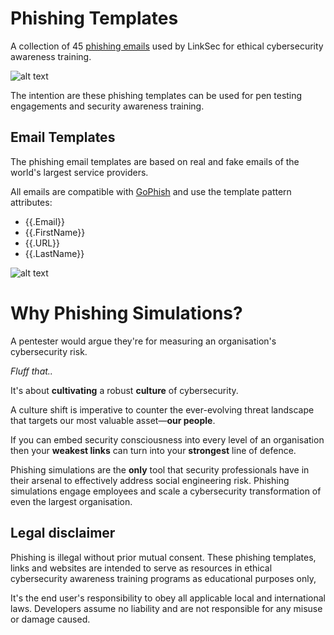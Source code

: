 # Phishing Templates
A collection of 45 [phishing emails](https://linksec.io/phishing-simulator) used by LinkSec for ethical cybersecurity awareness training.

![alt text](https://darcula.me/wp-content/uploads/2025/03/image-9.png)

The intention are these phishing templates can be used for pen testing engagements and security awareness training.

## Email Templates
The phishing email templates are based on real and fake emails of the world's largest service providers.

All emails are compatible with [GoPhish](https://github.com/gophish/gophish) and use the template pattern attributes:
- {{.Email}}
- {{.FirstName}}
- {{.URL}}
- {{.LastName}}


![alt text](demo-icloud.png)

# Why Phishing Simulations?
A pentester would argue they're for measuring an organisation's cybersecurity risk.

*Fluff that..*

It's about **cultivating** a robust **culture** of cybersecurity.

A culture shift is imperative to counter the ever-evolving threat landscape that targets our most valuable asset—**our people**.

If you can embed security consciousness into every level of an organisation then your **weakest links** can turn into your **strongest** line of defence.

Phishing simulations are the **only** tool that security professionals have in their arsenal to effectively address social engineering risk. Phishing simulations engage employees and scale a cybersecurity transformation of even the largest organisation.

## Legal disclaimer
Phishing is illegal without prior mutual consent. These phishing templates, links and websites are intended to serve as resources in ethical cybersecurity awareness training programs as educational purposes only,

It's the end user's responsibility to obey all applicable local and international laws. Developers assume no liability and are not responsible for any misuse or damage caused.
